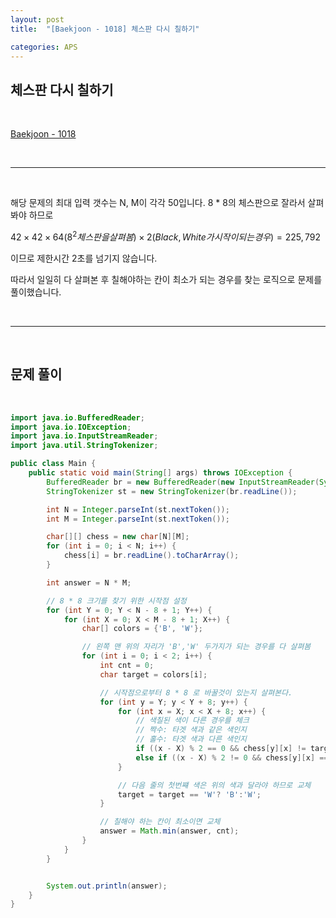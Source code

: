 ```yaml
---
layout: post
title:  "[Baekjoon - 1018] 체스판 다시 칠하기"

categories: APS
---
```


## 체스판 다시 칠하기

<br>

[Baekjoon - 1018](https://www.acmicpc.net/problem/1018)

<br>

***

<br>

해당 문제의 최대 입력 갯수는 N, M이 각각 50입니다. 8 * 8의 체스판으로 잘라서 살펴봐야 하므로 

$42 \times 42 \times 64(8^{2}체스판을 살펴봄) \times 2(Black, White 가 시작이 되는 경우)= 225,792$ 

이므로 제한시간 2초를 넘기지 않습니다.

따라서 일일히 다 살펴본 후 칠해야하는 칸이 최소가 되는 경우를 찾는 로직으로 문제를 풀이했습니다.

<br>

***

<br>

## 문제 풀이

<br>

```java
import java.io.BufferedReader;
import java.io.IOException;
import java.io.InputStreamReader;
import java.util.StringTokenizer;

public class Main {
    public static void main(String[] args) throws IOException {
        BufferedReader br = new BufferedReader(new InputStreamReader(System.in));
        StringTokenizer st = new StringTokenizer(br.readLine());

        int N = Integer.parseInt(st.nextToken());
        int M = Integer.parseInt(st.nextToken());

        char[][] chess = new char[N][M];
        for (int i = 0; i < N; i++) {
            chess[i] = br.readLine().toCharArray();
        }

        int answer = N * M;

        // 8 * 8 크기를 찾기 위한 시작점 설정
        for (int Y = 0; Y < N - 8 + 1; Y++) {
            for (int X = 0; X < M - 8 + 1; X++) {
                char[] colors = {'B', 'W'};

                // 왼쪽 맨 위의 자리가 'B','W' 두가지가 되는 경우를 다 살펴봄
                for (int i = 0; i < 2; i++) {
                    int cnt = 0;
                    char target = colors[i];

                    // 시작점으로부터 8 * 8 로 바꿀것이 있는지 살펴본다.
                    for (int y = Y; y < Y + 8; y++) {
                        for (int x = X; x < X + 8; x++) {
                            // 색칠된 색이 다른 경우를 체크
                            // 짝수: 타겟 색과 같은 색인지
                            // 홀수: 타겟 색과 다른 색인지
                            if ((x - X) % 2 == 0 && chess[y][x] != target)          cnt++;
                            else if ((x - X) % 2 != 0 && chess[y][x] == target)     cnt++;
                        }

                        // 다음 줄의 첫번쨰 색은 위의 색과 달라야 하므로 교체
                        target = target == 'W'? 'B':'W';
                    }

                    // 칠해야 하는 칸이 최소이면 교체
                    answer = Math.min(answer, cnt);
                }
            }
        }


        System.out.println(answer);
    }
}
```